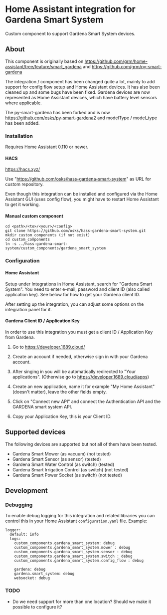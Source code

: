# Home Assistant integration for Gardena Smart System

Custom component to support Gardena Smart System devices.

## About

This component is originally based on
https://github.com/grm/home-assistant/tree/feature/smart_gardena and
https://github.com/grm/py-smart-gardena

The integration / component has been changed quite a lot, mainly to
add support for config flow setup and Home Assistant devices. It has
also been cleaned up and some bugs have been fixed. Gardena devices
are now represented as Home Assistant devices, which have battery
level sensors where applicable.

The py-smart-gardena has been forked and is now
https://github.com/osks/py-smart-gardena2 and modelType / model_type
has been added.


### Installation

Requires Home Assistant 0.110 or newer.

#### HACS

https://hacs.xyz/

Use "https://github.com/osks/hass-gardena-smart-system" as URL for
custom repository.

Even though this integration can be installed and configured via the
Home Assistant GUI (uses config flow), you might have to restart Home
Assistant to get it working.


#### Manual custom component

```
cd <path>/<to>/<your>/<config>
git clone https://github.com/osks/hass-gardena-smart-system.git
mkdir custom_components (if not exist)
cd custom_components
ln -s ../hass-gardena-smart-system/custom_components/gardena_smart_system
```

### Configuration


#### Home Assistant

Setup under Integrations in Home Assistant, search for "Gardena Smart
System". You need to enter e-mail, password and client ID (also called
application key). See below for how to get your Gardena client ID.

After setting up the integration, you can adjust some options on the
integration panel for it.


#### Gardena Client ID / Application Key

In order to use this integration you must get a client ID /
Application Key from Gardena.

1. Go to https://developer.1689.cloud/

2. Create an account if needed, otherwise sign in with your Gardena
   account.

3. After singing in you will be automatically redirected to "Your
   applications". (Otherwise go to https://developer.1689.cloud/apps)

4. Create an new application, name it for example "My Home Assistant"
   (doesn't matter), leave the other fields empty.

5. Click on "Connect new API" and connect the Authentication API and
   the GARDENA smart system API.

6. Copy your Application Key, this is your Client ID.


## Supported devices

The following devices are supported but not all of them have been tested.

* Gardena Smart Mower (as vacuum) (not tested)
* Gardena Smart Sensor (as sensor) (tested)
* Gardena Smart Water Control (as switch) (tested)
* Gardena Smart Irrigation Control (as switch) (not tested)
* Gardena Smart Power Socket (as switch) (not tested)


## Development

### Debugging

To enable debug logging for this integration and related libraries you
can control this in your Home Assistant `configuration.yaml`
file. Example:

```
logger:
  default: info
  logs:
    custom_components.gardena_smart_system: debug
    custom_components.gardena_smart_system.mower : debug
    custom_components.gardena_smart_system.sensor : debug
    custom_components.gardena_smart_system.switch : debug
    custom_components.gardena_smart_system.config_flow : debug

    gardena: debug
    gardena.smart_system: debug
    websocket: debug
```


### TODO

* Do we need support for more than one location? Should we make it
  possible to configure it?
